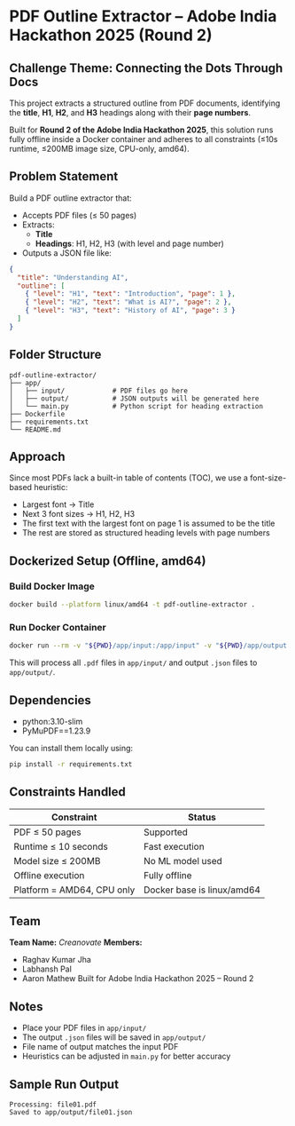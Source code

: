 #  PDF Outline Extractor – Adobe India Hackathon 2025 (Round 2)

##  Challenge Theme: Connecting the Dots Through Docs

This project extracts a structured outline from PDF documents, identifying the **title**, **H1**, **H2**, and **H3** headings along with their **page numbers**.

Built for **Round 2 of the Adobe India Hackathon 2025**, this solution runs fully offline inside a Docker container and adheres to all constraints (≤10s runtime, ≤200MB image size, CPU-only, amd64).

##  Problem Statement

Build a PDF outline extractor that:
- Accepts PDF files (≤ 50 pages)
- Extracts:
  - **Title**
  - **Headings**: H1, H2, H3 (with level and page number)
- Outputs a JSON file like:

```json
{
  "title": "Understanding AI",
  "outline": [
    { "level": "H1", "text": "Introduction", "page": 1 },
    { "level": "H2", "text": "What is AI?", "page": 2 },
    { "level": "H3", "text": "History of AI", "page": 3 }
  ]
}
```

##  Folder Structure

```
pdf-outline-extractor/
├── app/
│   ├── input/            # PDF files go here
│   ├── output/           # JSON outputs will be generated here
│   └── main.py           # Python script for heading extraction
├── Dockerfile
├── requirements.txt
└── README.md
```

##  Approach

Since most PDFs lack a built-in table of contents (TOC), we use a font-size-based heuristic:

- Largest font → Title
- Next 3 font sizes → H1, H2, H3
- The first text with the largest font on page 1 is assumed to be the title
- The rest are stored as structured heading levels with page numbers

##  Dockerized Setup (Offline, amd64)

###  Build Docker Image

```bash
docker build --platform linux/amd64 -t pdf-outline-extractor .
```

###  Run Docker Container

```bash
docker run --rm -v "${PWD}/app/input:/app/input" -v "${PWD}/app/output:/app/output" --network none pdf-outline-extractor
```

This will process all `.pdf` files in `app/input/` and output `.json` files to `app/output/`.

##  Dependencies

- python:3.10-slim
- PyMuPDF==1.23.9

You can install them locally using:

```bash
pip install -r requirements.txt
```

##  Constraints Handled

| Constraint                 | Status                      |
|----------------------------|-----------------------------|
| PDF ≤ 50 pages             |  Supported                  |
| Runtime ≤ 10 seconds       |  Fast execution             |
| Model size ≤ 200MB         |  No ML model used           |
| Offline execution          |  Fully offline              |
| Platform = AMD64, CPU only |  Docker base is linux/amd64 |


##  Team

**Team Name:** _Creanovate_
**Members:**
- Raghav Kumar Jha  
- Labhansh Pal  
- Aaron Mathew
Built for Adobe India Hackathon 2025 – Round 2

##  Notes

- Place your PDF files in `app/input/`
- The output `.json` files will be saved in `app/output/`
- File name of output matches the input PDF
- Heuristics can be adjusted in `main.py` for better accuracy

##  Sample Run Output

```
Processing: file01.pdf
Saved to app/output/file01.json
```
